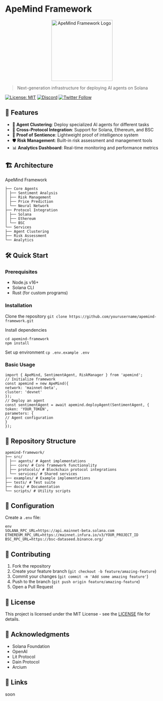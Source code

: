 # ApeMind Framework

<p align="center">
  <img src="assets/apemind-logo.png" alt="ApeMind Framework Logo" width="200"/>
</p>

> Next-generation infrastructure for deploying AI agents on Solana

[![License: MIT](https://img.shields.io/badge/License-MIT-yellow.svg)](https://opensource.org/licenses/MIT)
[![Discord](https://img.shields.io/discord/YOUR_DISCORD_ID)](https://discord.gg/your-invite)
[![Twitter Follow](https://img.shields.io/twitter/follow/apemind?style=social)](https://twitter.com/apemind)

## 🚀 Features

- 🤖 **Agent Clustering**: Deploy specialized AI agents for different tasks
- 🔄 **Cross-Protocol Integration**: Support for Solana, Ethereum, and BSC
- 🧠 **Proof of Sentience**: Lightweight proof of intelligence system
- 🛡️ **Risk Management**: Built-in risk assessment and management tools
- 📊 **Analytics Dashboard**: Real-time monitoring and performance metrics

## 🏗️ Architecture
ApeMind Framework
```
├── Core Agents
│ ├── Sentiment Analysis
│ ├── Risk Management
│ ├── Price Prediction
│ └── Neural Network
├── Protocol Integration
│ ├── Solana
│ ├── Ethereum
│ └── BSC
└── Services
├── Agent Clustering
├── Risk Assessment
└── Analytics
```


## 🛠️ Quick Start

### Prerequisites

- Node.js v16+
- Solana CLI
- Rust (for custom programs)

### Installation
Clone the repository
`git clone https://github.com/yourusername/apemind-framework.git`

Install dependencies
```
cd apemind-framework
npm install
```

Set up environment
`cp .env.example .env`

### Basic Usage
```
import { ApeMind, SentimentAgent, RiskManager } from 'apemind';
// Initialize framework
const apemind = new ApeMind({
network: 'mainnet-beta',
cluster: 'devnet'
});
// Deploy an agent
const sentimentAgent = await apemind.deployAgent(SentimentAgent, {
token: 'YOUR_TOKEN',
parameters: {
// Agent configuration
}
});
```

## 📁 Repository Structure
```
apemind-framework/
├── src/
│ ├── agents/ # Agent implementations
│ ├── core/ # Core framework functionality
│ ├── protocols/ # Blockchain protocol integrations
│ └── services/ # Shared services
├── examples/ # Example implementations
├── tests/ # Test suite
├── docs/ # Documentation
└── scripts/ # Utility scripts
```

## 🔧 Configuration

Create a `.env` file:
```
env
SOLANA_RPC_URL=https://api.mainnet-beta.solana.com
ETHEREUM_RPC_URL=https://mainnet.infura.io/v3/YOUR_PROJECT_ID
BSC_RPC_URL=https://bsc-dataseed.binance.org/
```

## 🤝 Contributing

1. Fork the repository
2. Create your feature branch (`git checkout -b feature/amazing-feature`)
3. Commit your changes (`git commit -m 'Add some amazing feature'`)
4. Push to the branch (`git push origin feature/amazing-feature`)
5. Open a Pull Request

## 📄 License

This project is licensed under the MIT License - see the [LICENSE](LICENSE) file for details.

## 🙏 Acknowledgments

- Solana Foundation
- OpenAI
- Lit Protocol
- Dain Protocol
- Arcium

## 🔗 Links
soon
